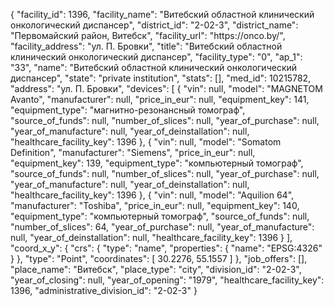 {
    "facility_id": 1396,
    "facility_name": "Витебский областной клинический онкологический диспансер",
    "district_id": "2-02-3",
    "district_name": "Первомайский район, Витебск",
    "facility_url": "https:\/\/onco.by\/",
    "facility_address": "ул. П. Бровки",
    "title": "Витебский областной клинический онкологический диспансер",
    "facility_type": "0",
    "ap_1": "33",
    "name": "Витебский областной клинический онкологический диспансер",
    "state": "private institution",
    "stats": [],
    "med_id": 10215782,
    "address": "ул. П. Бровки",
    "devices": [
        {
            "vin": null,
            "model": "MAGNETOM Avanto",
            "manufacturer": null,
            "price_in_eur": null,
            "equipment_key": 141,
            "equipment_type": "магнитно-резонансный томограф",
            "source_of_funds": null,
            "number_of_slices": null,
            "year_of_purchase": null,
            "year_of_manufacture": null,
            "year_of_deinstallation": null,
            "healthcare_facility_key": 1396
        },
        {
            "vin": null,
            "model": "Somatom Definition",
            "manufacturer": "Siemens",
            "price_in_eur": null,
            "equipment_key": 139,
            "equipment_type": "компьютерный томограф",
            "source_of_funds": null,
            "number_of_slices": null,
            "year_of_purchase": null,
            "year_of_manufacture": null,
            "year_of_deinstallation": null,
            "healthcare_facility_key": 1396
        },
        {
            "vin": null,
            "model": "Aquilion 64",
            "manufacturer": "Toshiba",
            "price_in_eur": null,
            "equipment_key": 140,
            "equipment_type": "компьютерный томограф",
            "source_of_funds": null,
            "number_of_slices": 64,
            "year_of_purchase": null,
            "year_of_manufacture": null,
            "year_of_deinstallation": null,
            "healthcare_facility_key": 1396
        }
    ],
    "coord_x_y": {
        "crs": {
            "type": "name",
            "properties": {
                "name": "EPSG:4326"
            }
        },
        "type": "Point",
        "coordinates": [
            30.2276,
            55.1557
        ]
    },
    "job_offers": [],
    "place_name": "Витебск",
    "place_type": "city",
    "division_id": "2-02-3",
    "year_of_closing": null,
    "year_of_opening": "1979",
    "healthcare_facility_key": 1396,
    "administrative_division_id": "2-02-3"
}